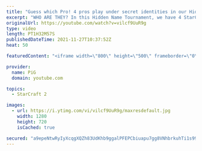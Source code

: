 ```yaml
---
title: "Guess which Pro! 4 pros play under secret identities in our Hidden Name Tournament - StarCraft 2"
excerpt: "WHO ARE THEY? In this Hidden Name Tournament, we have 4 StarCraft pro players competing against each other but they don't know who their opponents are. They are playing for a prize pool so there is a need to be competitive, however, if no other player can guess who they are they earn extra prize money!"
originalUrl: https://youtube.com/watch?v=vilcf9UuR9g
type: video
length: PT1H32M57S
publishedDateTime: 2021-11-27T10:37:52Z
heat: 50

featuredContent: "<iframe width=\"800\" height=\"500\" frameborder=\"0\" src=\"https://www.youtube.com/embed/vilcf9UuR9g\" allow=\"accelerometer; autoplay; encrypted-media; gyroscope; picture-in-picture\" allowfullscreen></iframe>"

provider:
  name: PiG
  domain: youtube.com

topics:
  - StarCraft 2

images:
  - url: https://i.ytimg.com/vi/vilcf9UuR9g/maxresdefault.jpg
    width: 1280
    height: 720
    isCached: true

secured: "a9epeNtwRyIyXcqgXQZh83UdKhb9ggalPFEPCbiuapu7gg8VNhbrkuhTi1s99DIX6J3mdIM7e0H9Q3egKF3cUKC/4V/qO2iskaTEJUpoQXbL8PyTu0ppBpuk/qvnTJCs3d//sc4jolL5m7MuuYd2nQ+JlhIyuCwFd8mMFPMELqhHtBke51/lDcxYiaYqF8Bvsfs2vDHC8wodWJtwhwco44Klx5oOu2/rqKnGC1y6g5qcVw31vF6xvy4kNX6Q5AGvkFDHPCnDkPHa2v9enKJREL6VgcQqOeYC9XG0lNazldRuCSwHbOroNMDIuvvGNg6+9bEXghyzEp1upHldxykfi8+RgFaB8x4mxWz0B5L2rGCWdg6WQiKpnQWpZMvB3HEkPOgeZIZHtHvvYwdfeEiDJyzy/tnKqO0JB6qil1P1cIk=;ylWafmhHNQkDUny9KYu9XQ=="
---
```



